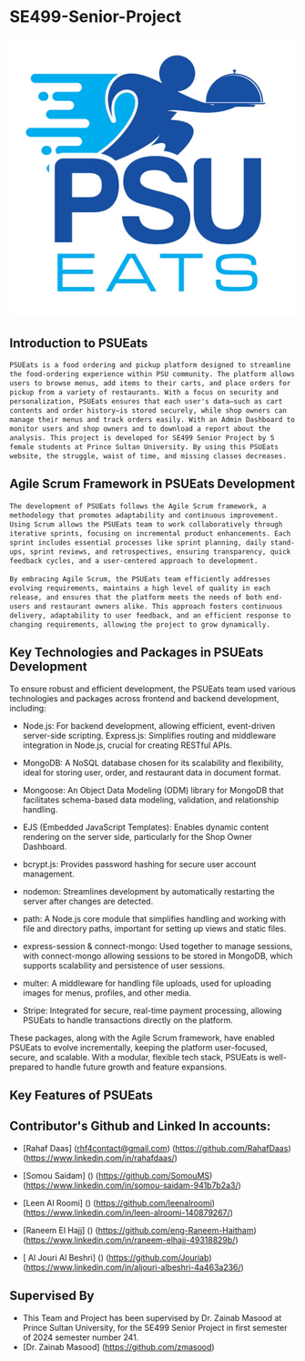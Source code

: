 # SE499-Senior-Project

![PSUEATS-Logo](PSUlogo.jpeg)

## Introduction to PSUEats

    PSUEats is a food ordering and pickup platform designed to streamline the food-ordering experience within PSU community. The platform allows users to browse menus, add items to their carts, and place orders for pickup from a variety of restaurants. With a focus on security and personalization, PSUEats ensures that each user's data—such as cart contents and order history—is stored securely, while shop owners can manage their menus and track orders easily. With an Admin Dashboard to monitor users and shop owners and to download a report about the analysis. This project is developed for SE499 Senior Project by 5 female students at Prince Sultan University. By using this PSUEats website, the struggle, waist of time, and missing classes decreases.

## Agile Scrum Framework in PSUEats Development

    The development of PSUEats follows the Agile Scrum framework, a methodology that promotes adaptability and continuous improvement. Using Scrum allows the PSUEats team to work collaboratively through iterative sprints, focusing on incremental product enhancements. Each sprint includes essential processes like sprint planning, daily stand-ups, sprint reviews, and retrospectives, ensuring transparency, quick feedback cycles, and a user-centered approach to development.

    By embracing Agile Scrum, the PSUEats team efficiently addresses evolving requirements, maintains a high level of quality in each release, and ensures that the platform meets the needs of both end-users and restaurant owners alike. This approach fosters continuous delivery, adaptability to user feedback, and an efficient response to changing requirements, allowing the project to grow dynamically.

## Key Technologies and Packages in PSUEats Development

To ensure robust and efficient development, the PSUEats team used various technologies and packages across frontend and backend development, including:

- Node.js: For backend development, allowing efficient, event-driven server-side scripting.
  Express.js: Simplifies routing and middleware integration in Node.js, crucial for creating RESTful APIs.
- MongoDB: A NoSQL database chosen for its scalability and flexibility, ideal for storing user, order, and restaurant data in document format.

- Mongoose: An Object Data Modeling (ODM) library for MongoDB that facilitates schema-based data modeling, validation, and relationship handling.

- EJS (Embedded JavaScript Templates): Enables dynamic content rendering on the server side, particularly for the Shop Owner Dashboard.

- bcrypt.js: Provides password hashing for secure user account management.

- nodemon: Streamlines development by automatically restarting the server after changes are detected.

- path: A Node.js core module that simplifies handling and working with file and directory paths, important for setting up views and static files.

- express-session & connect-mongo: Used together to manage sessions, with connect-mongo allowing sessions to be stored in MongoDB, which supports scalability and persistence of user sessions.

- multer: A middleware for handling file uploads, used for uploading images for menus, profiles, and other media.

- Stripe: Integrated for secure, real-time payment processing, allowing PSUEats to handle transactions directly on the platform.

These packages, along with the Agile Scrum framework, have enabled PSUEats to evolve incrementally, keeping the platform user-focused, secure, and scalable. With a modular, flexible tech stack, PSUEats is well-prepared to handle future growth and feature expansions.

## Key Features of PSUEats

## Contributor's Github and Linked In accounts:

- [Rahaf Daas] (rhf4contact@gmail.com) (https://github.com/RahafDaas) (https://www.linkedin.com/in/rahafdaas/)

- [Somou Saidam] () (https://github.com/SomouMS) (https://www.linkedin.com/in/somou-saidam-941b7b2a3/)
- [Leen Al Roomi] () (https://github.com/leenalroomi) (https://www.linkedin.com/in/leen-alroomi-140879267/)
- [Raneem El Hajj] () (https://github.com/eng-Raneem-Haitham) (https://www.linkedin.com/in/raneem-elhajj-49318829b/)
- [ Al Jouri Al Beshri] () (https://github.com/Jouriab) (https://www.linkedin.com/in/aljouri-albeshri-4a463a236/)

## Supervised By

- This Team and Project has been supervised by Dr. Zainab Masood at Prince Sultan University, for the SE499 Senior Project in first semester of 2024 semester number 241.
- [Dr. Zainab Masood] (https://github.com/zmasood)
